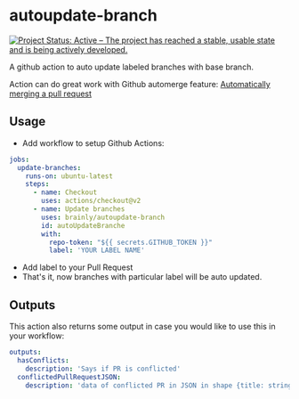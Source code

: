 # autoupdate-branch

[![Project Status: Active – The project has reached a stable, usable state and is being actively developed.](https://www.repostatus.org/badges/latest/active.svg)](https://www.repostatus.org/#active)

A github action to auto update labeled branches with base branch.

Action can do great work with Github automerge feature: [Automatically merging a pull request
](https://docs.github.com/en/github/collaborating-with-issues-and-pull-requests/automatically-merging-a-pull-request)


## Usage
- Add workflow to setup Github Actions:
```yaml
jobs:
  update-branches:
    runs-on: ubuntu-latest
    steps:
      - name: Checkout
        uses: actions/checkout@v2
      - name: Update branches
        uses: brainly/autoupdate-branch
        id: autoUpdateBranche
        with:
          repo-token: "${{ secrets.GITHUB_TOKEN }}"
          label: 'YOUR LABEL NAME'
```
- Add label to your Pull Request
- That's it, now branches with particular label will be auto updated.

## Outputs
This action also returns some output in case you would like to use this in your workflow:
```yaml
outputs:
  hasConflicts:
    description: 'Says if PR is conflicted'
  conflictedPullRequestJSON:
    description: 'data of conflicted PR in JSON in shape {title: string, url: string, user: {login, url, avatarUrl}}'
```